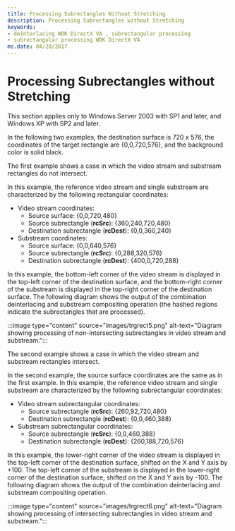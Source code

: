 ```yaml
---
title: Processing Subrectangles Without Stretching
description: Processing Subrectangles without Stretching
keywords:
- deinterlacing WDK DirectX VA , subrectangular processing
- subrectangular processing WDK DirectX VA
ms.date: 04/20/2017
---
```


# Processing Subrectangles without Stretching

This section applies only to Windows Server 2003 with SP1 and later, and Windows XP with SP2 and later.

In the following two examples, the destination surface is 720 x 576, the coordinates of the target rectangle are {0,0,720,576}, and the background color is solid black.

The first example shows a case in which the video stream and substream rectangles do not intersect.

In this example, the reference video stream and single substream are characterized by the following rectangular coordinates:

* Video stream coordinates:
  * Source surface: {0,0,720,480}
  * Source subrectangle (**rcSrc**): {360,240,720,480}
  * Destination subrectangle (**rcDest**): {0,0,360,240}
* Substream coordinates:
  * Source surface: {0,0,640,576}
  * Source subrectangle (**rcSrc**): {0,288,320,576}
  * Destination subrectangle (**rcDest**): {400,0,720,288}

In this example, the bottom-left corner of the video stream is displayed in the top-left corner of the destination surface, and the bottom-right corner of the substream is displayed in the top-right corner of the destination surface. The following diagram shows the output of the combination deinterlacing and substream compositing operation (the hashed regions indicate the subrectangles that are processed).

:::image type="content" source="images/trgrect5.png" alt-text="Diagram showing processing of non-intersecting subrectangles in video stream and substream.":::

The second example shows a case in which the video stream and substream rectangles intersect.

In the second example, the source surface coordinates are the same as in the first example. In this example, the reference video stream and single substream are characterized by the following subrectangular coordinates:

* Video stream subrectangular coordinates:
  * Source subrectangle (**rcSrc**): {260,92,720,480}
  * Destination subrectangle (**rcDest**): {0,0,460,388}
* Substream subrectangular coordinates:
  * Source subrectangle (**rcSrc**): {0,0,460,388}
  * Destination subrectangle (**rcDest**): {260,188,720,576}

In this example, the lower-right corner of the video stream is displayed in the top-left corner of the destination surface, shifted on the X and Y axis by +100. The top-left corner of the substream is displayed in the lower-right corner of the destination surface, shifted on the X and Y axis by -100. The following diagram shows the output of the combination deinterlacing and substream compositing operation.

:::image type="content" source="images/trgrect6.png" alt-text="Diagram showing processing of intersecting subrectangles in video stream and substream.":::
